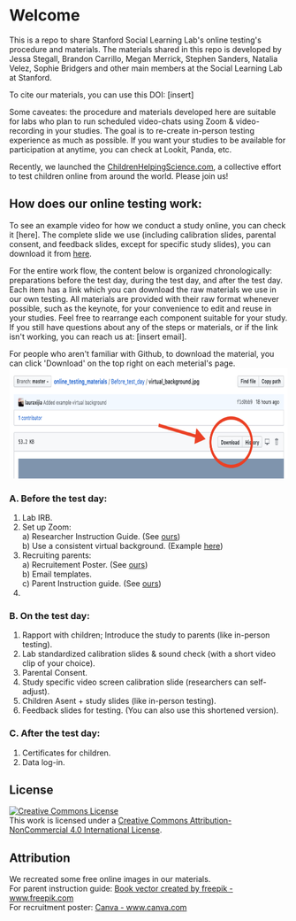 # Welcome

This is a repo to share Stanford Social Learning Lab's online testing's procedure and materials. 
The materials shared in this repo is developed by Jessa Stegall, Brandon Carrillo, Megan Merrick, Stephen Sanders, Natalia Velez, Sophie Bridgers and other main members at the Social Learning Lab at Stanford. 

To cite our materials, you can use this DOI: [insert]

Some caveates: the procedure and materials developed here are suitable for labs who plan to run scheduled video-chats using Zoom & video-recording in your studies. The goal is to re-create in-person testing experience as much as possible. If you want your studies to be available for participation at anytime, you can check at Lookit, Panda, etc.

Recently, we launched the [ChildrenHelpingScience.com](https://childrenhelpingscience.com/), a collective effort to test children online from around the world. Please join us!


## How does our online testing work:

To see an example video for how we conduct a study online, you can check it [here]. The complete slide we use (including calibration slides, parental consent, and feedback slides, except for specific study slides), you can download it from [here](https://github.com/sociallearninglab/online_testing_materials/blob/master/Example/Standardized_Slides_Sharing.key).

For the entire work flow, the content below is organized chronologically: preparations before the test day, during the test day, and after the test day. Each item has a link which you can download the raw materials we use in our own testing. All materials are provided with their raw format whenever possible, such as the keynote, for your convenience to edit and reuse in your studies. Feel free to rearrange each component suitable for your study. If you still have questions about any of the steps or materials, or if the link isn't working, you can reach us at: [insert email].

For people who aren't familiar with Github, to download the material, you can click 'Download' on the top right on each meterial's page. <br>
<img src='supplement_images/github_download_button.png' width = '1000' height ='200'>

### A. Before the test day:
  1. Lab IRB. 
  2. Set up Zoom: <br>
    a) Researcher Instruction Guide. (See [ours](https://github.com/sociallearninglab/online_testing_materials/blob/master/Before_test_day/Lab%20Testing%20Online%20Prep%20Guide.key)) <br>
    b) Use a consistent virtual background. (Example [here](https://github.com/sociallearninglab/online_testing_materials/blob/master/Before_test_day/virtual_background.jpg))
  3. Recruiting parents: <br>
    a) Recruitement Poster. (See [ours](https://github.com/sociallearninglab/online_testing_materials/blob/master/Before_test_day/SLL%20Participation%20Flyer.pdf)) <br>
    b) Email templates.   
    c) Parent Instruction guide. (See [ours](https://github.com/sociallearninglab/online_testing_materials/blob/master/Before_test_day/parent_instruction_guide.key)) 
  3. 

### B. On the test day: 
  1. Rapport with children; Introduce the study to parents (like in-person testing).
  2. Lab standardized calibration slides & sound check (with a short video clip of your choice).
  3. Parental Consent.
  4. Study specific video screen calibration slide (researchers can self-adjust).
  5. Children Asent + study slides (like in-person testing).
  6. Feedback slides for testing.
     (You can also use this shortened version).

### C. After the test day:
  1. Certificates for children. 
  2. Data log-in.

## License
<a rel="license" href="http://creativecommons.org/licenses/by-nc/4.0/"><img alt="Creative Commons License" style="border-width:0" src="https://i.creativecommons.org/l/by-nc/4.0/88x31.png" /></a><br />This work is licensed under a <a rel="license" href="http://creativecommons.org/licenses/by-nc/4.0/">Creative Commons Attribution-NonCommercial 4.0 International License</a>.

## Attribution
<p> We recreated some free online images in our materials. <br>
For parent instruction guide: <a href="https://www.freepik.com/free-photos-vectors/book">Book vector created by freepik - www.freepik.com</a> <br>
For recruitment poster: <a href="https://www.canva.com"> Canva - www.canva.com</a> <br>
</p>
